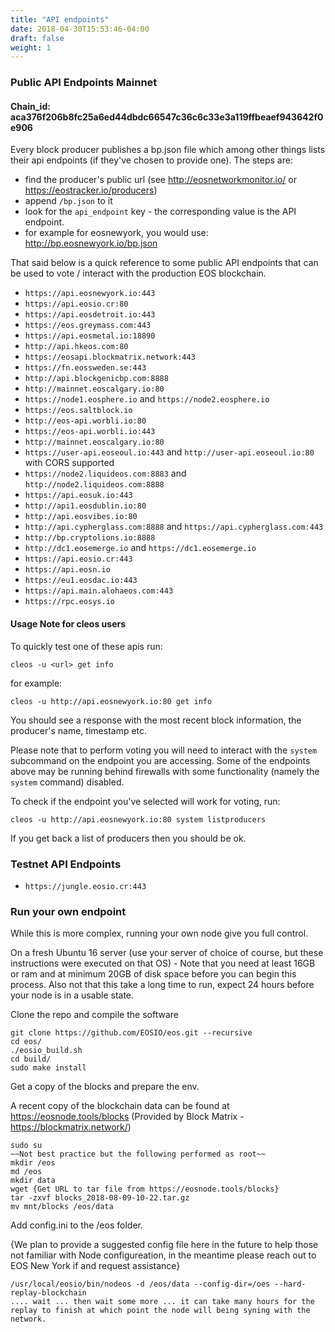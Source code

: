 ```yaml
---
title: "API endpoints"
date: 2018-04-30T15:53:46-04:00
draft: false
weight: 1
---
```


### Public API Endpoints Mainnet 
#### Chain_id: aca376f206b8fc25a6ed44dbdc66547c36c6c33e3a119ffbeaef943642f0e906

Every block producer publishes a bp.json file which among other things lists their api endpoints (if they've chosen to provide one). The steps are: 

- find the producer's public url (see http://eosnetworkmonitor.io/ or https://eostracker.io/producers)
- append `/bp.json` to it
- look for the `api_endpoint` key - the corresponding value is the API endpoint. 
- for example for eosnewyork, you would use: http://bp.eosnewyork.io/bp.json 

That said below is a quick reference to some public API endpoints that can be used to vote / interact with the production EOS blockchain. 

* `https://api.eosnewyork.io:443`
* `https://api.eosio.cr:80`
* `https://api.eosdetroit.io:443`
* `https://eos.greymass.com:443`
* `https://api.eosmetal.io:18890`
* `http://api.hkeos.com:80`
* `https://eosapi.blockmatrix.network:443`
* `https://fn.eossweden.se:443`
* `http://api.blockgenicbp.com:8888`
* `http://mainnet.eoscalgary.io:80`
* `https://node1.eosphere.io` and `https://node2.eosphere.io`
* `https://eos.saltblock.io`
* `http://eos-api.worbli.io:80`
* `https://eos-api.worbli.io:443`
* `http://mainnet.eoscalgary.io:80`
* `https://user-api.eoseoul.io:443` and `http://user-api.eoseoul.io:80` with CORS supported
* `https://node2.liquideos.com:8883` and `http://node2.liquideos.com:8888`
* `https://api.eosuk.io:443`
* `http://api1.eosdublin.io:80`
* `http://api.eosvibes.io:80`
* `http://api.cypherglass.com:8888` and `https://api.cypherglass.com:443`
* `http://bp.cryptolions.io:8888`
* `http://dc1.eosemerge.io` and `https://dc1.eosemerge.io`
* `https://api.eosio.cr:443`
* `https://api.eosn.io`
* `https://eu1.eosdac.io:443`
* `https://api.main.alohaeos.com:443`
* `https://rpc.eosys.io`

#### Usage Note for cleos users

To quickly test one of these apis run: 

`cleos -u <url> get info`

for example: 

`cleos -u http://api.eosnewyork.io:80 get info`

You should see a response with the most recent block information, the producer's name, timestamp etc. 

Please note that to perform voting you will need to interact with the `system` subcommand on the endpoint you are accessing. Some of the endpoints above may be running behind firewalls with some functionality (namely the `system` command) disabled. 

To check if the endpoint you've selected will work for voting, run: 

`cleos -u http://api.eosnewyork.io:80 system listproducers`

If you get back a list of producers then you should be ok. 
### Testnet API Endpoints

* `https://jungle.eosio.cr:443`


### Run your own endpoint 

While this is more complex, running your own node give you full control. 

On a fresh Ubuntu 16 server (use your server of choice of course, but these instructions were executed on that OS) - Note that you need at least 16GB or ram and at minimum 20GB of disk space before you can begin this process. Also not that this take a long time to run, expect 24 hours before your node is in a usable state. 

Clone the repo and compile the software

```
git clone https://github.com/EOSIO/eos.git --recursive
cd eos/
./eosio_build.sh
cd build/
sudo make install
```

Get a copy of the blocks and prepare the env.

A recent copy of the blockchain data can be found at https://eosnode.tools/blocks (Provided by Block Matrix - https://blockmatrix.network/)

```
sudo su 
~~Not best practice but the following performed as root~~
mkdir /eos
md /eos
mkdir data
wget {Get URL to tar file from https://eosnode.tools/blocks}
tar -zxvf blocks_2018-08-09-10-22.tar.gz
mv mnt/blocks /eos/data
```

Add config.ini to the /eos folder. 

{We plan to provide a suggested config file here in the future to help those not familiar with Node configureation, in the meantime please reach out to EOS New York if and request assistance}

```
/usr/local/eosio/bin/nodeos -d /eos/data --config-dir=/oes --hard-replay-blockchain
.... wait ... then wait some more ... it can take many hours for the replay to finish at which point the node will being syning with the network. 
```
